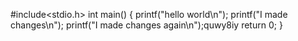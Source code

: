 #include<stdio.h>
int main()
{
    printf("hello world\n");
    printf("I made changes\n");
     printf("I made changes again\n");quwy8iy
    return 0;
}
